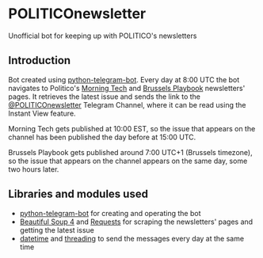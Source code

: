 # POLITICOnewsletter
Unofficial bot for keeping up with POLITICO's newsletters

## Introduction

Bot created using [python-telegram-bot](https://github.com/python-telegram-bot/python-telegram-bot).
Every day at 8:00 UTC the bot navigates to Politico's [Morning Tech](https://www.politico.com/morningtech/) and [Brussels Playbook](https://www.politico.eu/newsletter/brussels-playbook/) newsletters' pages. It retrieves the latest issue and sends the link to the [@POLITICOnewsletter](https://t.me/POLITICOnewsletter) Telegram Channel, where it can be read using the Instant View feature. 

Morning Tech gets published at 10:00 EST, so the issue that appears on the channel has been published the day before at 15:00 UTC.

Brussels Playbook gets published around 7:00 UTC+1 (Brussels timezone), so the issue that appears on the channel appears on the same day, some two hours later.

## Libraries and modules used
* [python-telegram-bot](https://github.com/python-telegram-bot/python-telegram-bot) for creating and operating the bot
* [Beautiful Soup 4](https://www.crummy.com/software/BeautifulSoup/bs4/doc/) and [Requests](https://requests.readthedocs.io/en/master/) for scraping the newsletters' pages and getting the latest issue
* [datetime](https://docs.python.org/3/library/datetime.html) and [threading](https://docs.python.org/3/library/threading.html) to send the messages every day at the same time
